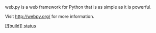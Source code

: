 web.py is a web framework for Python that is as simple as it is powerful.

Visit http://webpy.org/ for more information.

[[![build]] status](https://secure.travis-ci.org/webpy/webpy.png?branch=master)
